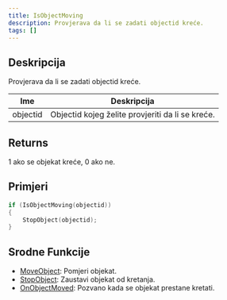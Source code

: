 ```yaml
---
title: IsObjectMoving
description: Provjerava da li se zadati objectid kreće.
tags: []
---
```


## Deskripcija

Provjerava da li se zadati objectid kreće.

| Ime      | Deskripcija                                      |
| -------- | ------------------------------------------------ |
| objectid | Objectid kojeg želite provjeriti da li se kreće. |

## Returns

1 ako se objekat kreće, 0 ako ne.

## Primjeri

```c
if (IsObjectMoving(objectid))
{
    StopObject(objectid);
}
```

## Srodne Funkcije

- [MoveObject](MoveObject): Pomjeri objekat.
- [StopObject](StopObject): Zaustavi objekat od kretanja.
- [OnObjectMoved](../callbacks/OnObjectMoved): Pozvano kada se objekat prestane kretati.
